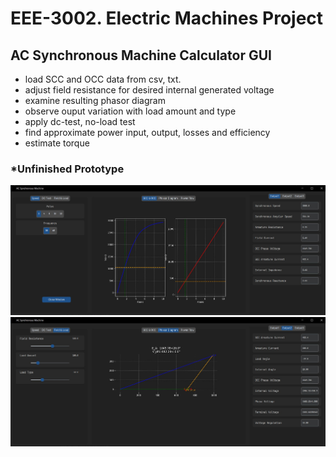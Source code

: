 # EEE-3002. Electric Machines Project

## AC Synchronous Machine Calculator GUI
- load SCC and OCC data from csv, txt. 
- adjust field resistance for desired internal generated voltage
- examine resulting phasor diagram
- observe ouput variation with load amount and type
- apply dc-test, no-load test
- find approximate power input, output, losses and efficiency
- estimate torque

### *Unfinished Prototype

<div align="center">
    <img width="800" alt="homepage" src="./images/1.jpg">
</div>

<div align="center">
    <img width="800" alt="homepage" src="./images/2.jpg">
</div>

